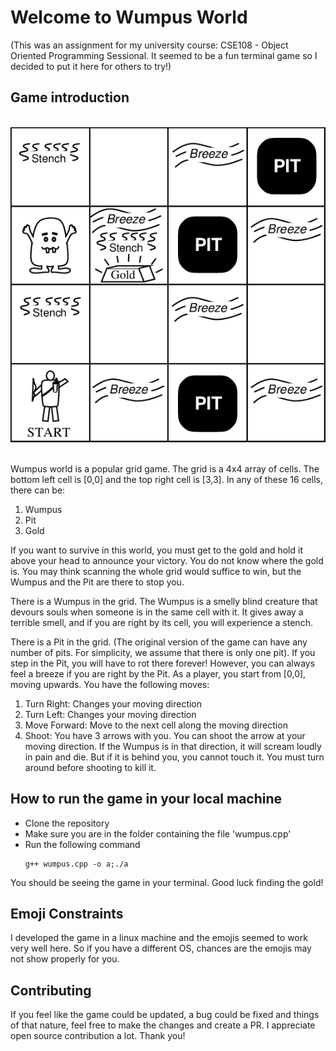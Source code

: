 # Welcome to Wumpus World
(This was an assignment for my university course: CSE108 - Object Oriented Programming Sessional. It seemed to be a fun terminal game so I decided to put it here for others to try!)

## Game introduction

<br />
<div align="center">
  <img src="A-Typical-Wumpus-World.png" alt="Image Description">
</div>
<br />

Wumpus world is a popular grid game. The grid is a 4x4 array of cells. The bottom left cell is [0,0] and
the top right cell is [3,3]. In any of these 16 cells, there can be:

1. Wumpus
2. Pit
3. Gold

If you want to survive in this world, you must get to the gold and hold it above your head to announce
your victory. You do not know where the gold is. You may think scanning the whole grid would suffice to
win, but the Wumpus and the Pit are there to stop you.

There is a Wumpus in the grid. The Wumpus is a smelly blind creature that devours souls when someone
is in the same cell with it. It gives away a terrible smell, and if you are right by its cell, you will experience
a stench.

There is a Pit in the grid. (The original version of the game can have any number of pits. For simplicity,
we assume that there is only one pit). If you step in the Pit, you will have to rot there forever! However,
you can always feel a breeze if you are right by the Pit.
As a player, you start from [0,0], moving upwards. You have the following moves:

1. Turn Right: Changes your moving direction
2. Turn Left: Changes your moving direction
3. Move Forward: Move to the next cell along the moving direction
4. Shoot: You have 3 arrows with you. You can shoot the arrow at your moving direction. If the
Wumpus is in that direction, it will scream loudly in pain and die. But if it is behind you, you
cannot touch it. You must turn around before shooting to kill it.

## How to run the game in your local machine
 - Clone the repository
 - Make sure you are in the folder containing the file 'wumpus.cpp'
 - Run the following command
    ```
    g++ wumpus.cpp -o a;./a
    ```

You should be seeing the game in your terminal. Good luck finding the gold!

## Emoji Constraints
I developed the game in a linux machine and the emojis seemed to work very well here. So if you have a different OS, 
chances are the emojis may not show properly for you. 

## Contributing
If you feel like the game could be updated, a bug could be fixed and things of that nature, feel free to make the changes and create a PR. 
I appreciate open source contribution a lot. Thank you!

